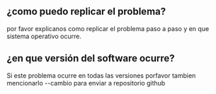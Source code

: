 ## ¿como puedo replicar el problema?
por favor explicanos como replicar el problema paso a paso y en que sistema operativo ocurre.

## ¿en que versión del software ocurre?
Si este problema ocurre en todas las versiones porfavor tambien mencionarlo
--cambio para enviar a repositorio github
